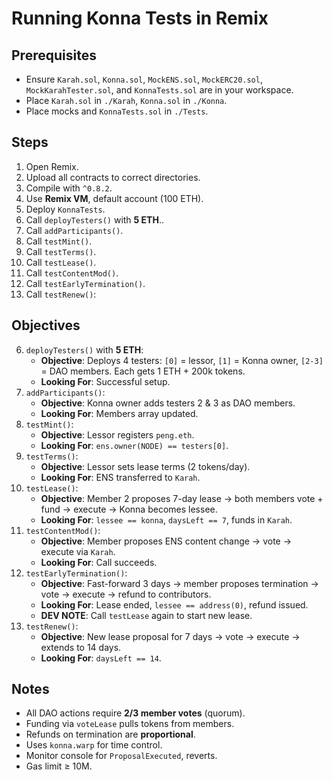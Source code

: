 # Running Konna Tests in Remix

## Prerequisites
- Ensure `Karah.sol`, `Konna.sol`, `MockENS.sol`, `MockERC20.sol`, `MockKarahTester.sol`, and `KonnaTests.sol` are in your workspace.
- Place `Karah.sol` in `./Karah`, `Konna.sol` in `./Konna`.
- Place mocks and `KonnaTests.sol` in `./Tests`.

## Steps
1. Open Remix.
2. Upload all contracts to correct directories.
3. Compile with `^0.8.2`.
4. Use **Remix VM**, default account (100 ETH).
5. Deploy `KonnaTests`.
6. Call `deployTesters()` with **5 ETH**..
7. Call `addParticipants()`.
8. Call `testMint()`.
9. Call `testTerms()`.
10. Call `testLease()`.
11. Call `testContentMod()`.
12. Call `testEarlyTermination()`.
13. Call `testRenew()`:
    
## Objectives
6. `deployTesters()` with **5 ETH**:
   - **Objective**: Deploys 4 testers: `[0]` = lessor, `[1]` = Konna owner, `[2-3]` = DAO members. Each gets 1 ETH + 200k tokens.
   - **Looking For**: Successful setup.
7. `addParticipants()`:
   - **Objective**: Konna owner adds testers 2 & 3 as DAO members.
   - **Looking For**: Members array updated.
8. `testMint()`:
   - **Objective**: Lessor registers `peng.eth`.
   - **Looking For**: `ens.owner(NODE) == testers[0]`.
9. `testTerms()`:
   - **Objective**: Lessor sets lease terms (2 tokens/day).
   - **Looking For**: ENS transferred to `Karah`.
10. `testLease()`:
    - **Objective**: Member 2 proposes 7-day lease → both members vote + fund → execute → Konna becomes lessee.
    - **Looking For**: `lessee == konna`, `daysLeft == 7`, funds in `Karah`.
11. `testContentMod()`:
    - **Objective**: Member proposes ENS content change → vote → execute via `Karah`.
    - **Looking For**: Call succeeds.
12. `testEarlyTermination()`:
    - **Objective**: Fast-forward 3 days → member proposes termination → vote → execute → refund to contributors.
    - **Looking For**: Lease ended, `lessee == address(0)`, refund issued.
    - **DEV NOTE**: Call `testLease` again to start new lease.
13. `testRenew()`:
    - **Objective**: New lease proposal for 7 days → vote → execute → extends to 14 days.
    - **Looking For**: `daysLeft == 14`.

## Notes
- All DAO actions require **2/3 member votes** (quorum).
- Funding via `voteLease` pulls tokens from members.
- Refunds on termination are **proportional**.
- Uses `konna.warp` for time control.
- Monitor console for `ProposalExecuted`, reverts.
- Gas limit ≥ 10M.